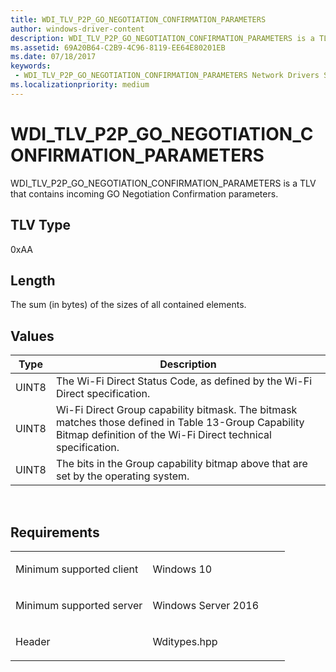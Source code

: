 ```yaml
---
title: WDI_TLV_P2P_GO_NEGOTIATION_CONFIRMATION_PARAMETERS
author: windows-driver-content
description: WDI_TLV_P2P_GO_NEGOTIATION_CONFIRMATION_PARAMETERS is a TLV that contains incoming GO Negotiation Confirmation parameters.
ms.assetid: 69A20B64-C2B9-4C96-8119-EE64E80201EB
ms.date: 07/18/2017 
keywords:
 - WDI_TLV_P2P_GO_NEGOTIATION_CONFIRMATION_PARAMETERS Network Drivers Starting with Windows Vista
ms.localizationpriority: medium
---
```


# WDI\_TLV\_P2P\_GO\_NEGOTIATION\_CONFIRMATION\_PARAMETERS


WDI\_TLV\_P2P\_GO\_NEGOTIATION\_CONFIRMATION\_PARAMETERS is a TLV that contains incoming GO Negotiation Confirmation parameters.

## TLV Type


0xAA

## Length


The sum (in bytes) of the sizes of all contained elements.

## Values


| Type  | Description                                                                                                                                                          |
|-------|----------------------------------------------------------------------------------------------------------------------------------------------------------------------|
| UINT8 | The Wi-Fi Direct Status Code, as defined by the Wi-Fi Direct specification.                                                                                          |
| UINT8 | Wi-Fi Direct Group capability bitmask. The bitmask matches those defined in Table 13-Group Capability Bitmap definition of the Wi-Fi Direct technical specification. |
| UINT8 | The bits in the Group capability bitmap above that are set by the operating system.                                                                                  |

 

Requirements
------------

<table>
<colgroup>
<col width="50%" />
<col width="50%" />
</colgroup>
<tbody>
<tr class="odd">
<td><p>Minimum supported client</p></td>
<td><p>Windows 10</p></td>
</tr>
<tr class="even">
<td><p>Minimum supported server</p></td>
<td><p>Windows Server 2016</p></td>
</tr>
<tr class="odd">
<td><p>Header</p></td>
<td>Wditypes.hpp</td>
</tr>
</tbody>
</table>

 

 





